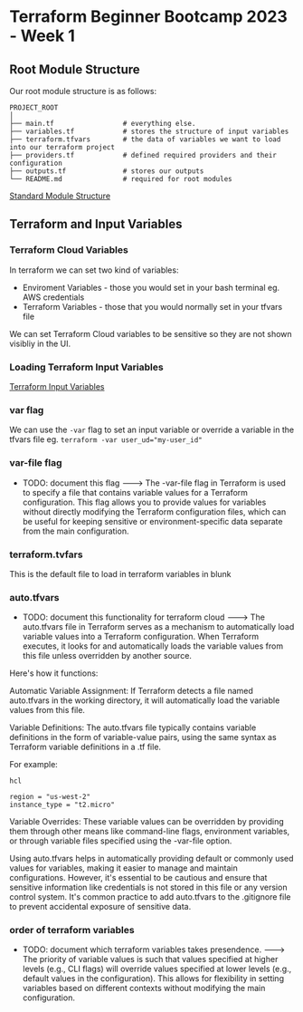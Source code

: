 # Terraform Beginner Bootcamp 2023 - Week 1

## Root Module Structure

Our root module structure is as follows:

```
PROJECT_ROOT
│
├── main.tf                 # everything else.
├── variables.tf            # stores the structure of input variables
├── terraform.tfvars        # the data of variables we want to load into our terraform project
├── providers.tf            # defined required providers and their configuration
├── outputs.tf              # stores our outputs
└── README.md               # required for root modules
```

[Standard Module Structure](https://developer.hashicorp.com/terraform/language/modules/develop/structure)

## Terraform and Input Variables

### Terraform Cloud Variables

In terraform we can set two kind of variables:
- Enviroment Variables - those you would set in your bash terminal eg. AWS credentials
- Terraform Variables - those that you would normally set in your tfvars file

We can set Terraform Cloud variables to be sensitive so they are not shown visibliy in the UI.

### Loading Terraform Input Variables

[Terraform Input Variables](https://developer.hashicorp.com/terraform/language/values/variables)

### var flag
We can use the `-var` flag to set an input variable or override a variable in the tfvars file eg. `terraform -var user_ud="my-user_id"`

### var-file flag

- TODO: document this flag
--->
The -var-file flag in Terraform is used to specify a file that contains variable values for a Terraform configuration. This flag allows you to provide values for variables without directly modifying the Terraform configuration files, which can be useful for keeping sensitive or environment-specific data separate from the main configuration.  

### terraform.tvfars

This is the default file to load in terraform variables in blunk

### auto.tfvars

- TODO: document this functionality for terraform cloud
--->
The auto.tfvars file in Terraform serves as a mechanism to automatically load variable values into a Terraform configuration. When Terraform executes, it looks for and automatically loads the variable values from this file unless overridden by another source.

Here's how it functions:

Automatic Variable Assignment: If Terraform detects a file named auto.tfvars in the working directory, it will automatically load the variable values from this file.

Variable Definitions: The auto.tfvars file typically contains variable definitions in the form of variable-value pairs, using the same syntax as Terraform variable definitions in a .tf file.

For example:
```
hcl

region = "us-west-2"
instance_type = "t2.micro"
```
Variable Overrides: These variable values can be overridden by providing them through other means like command-line flags, environment variables, or through variable files specified using the -var-file option.

Using auto.tfvars helps in automatically providing default or commonly used values for variables, making it easier to manage and maintain configurations. However, it's essential to be cautious and ensure that sensitive information like credentials is not stored in this file or any version control system. It's common practice to add auto.tfvars to the .gitignore file to prevent accidental exposure of sensitive data.

### order of terraform variables

- TODO: document which terraform variables takes presendence.
--->
The priority of variable values is such that values specified at higher levels (e.g., CLI flags) will override values specified at lower levels (e.g., default values in the configuration). This allows for flexibility in setting variables based on different contexts without modifying the main configuration.

